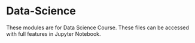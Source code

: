 # Data-Science
These modules are for Data Science Course. These files can be accessed with full features in Jupyter Notebook.

